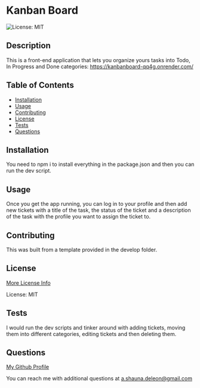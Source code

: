 # Kanban Board

![License: MIT](https://img.shields.io/badge/License-MIT-yellow.svg)

## Description

This is a front-end application that lets you organize yours tasks into Todo, In Progress and Done categories: https://kanbanboard-qq4g.onrender.com/

## Table of Contents

- [Installation](#installation)
- [Usage](#usage)
- [Contributing](#contributing)
- [License](#license)
- [Tests](#tests)
- [Questions](#questions)

## Installation

You need to npm i to install everything in the package.json and then you can run the dev script.

## Usage

Once you get the app running, you can log in to your profile and then add new tickets with a title of the task, the status of the ticket and a description of the task with the profile you want to assign the ticket to.

## Contributing

This was built from a template provided in the develop folder.

## License

[More License Info](https://opensource.org/licenses/MIT)

License: MIT

## Tests

I would run the dev scripts and tinker around with adding tickets, moving them into different categories, editing tickets and then deleting them.

## Questions

[My Github Profile](https://github.com/pojoto4)

You can reach me with additional questions at a.shauna.deleon@gmail.com
